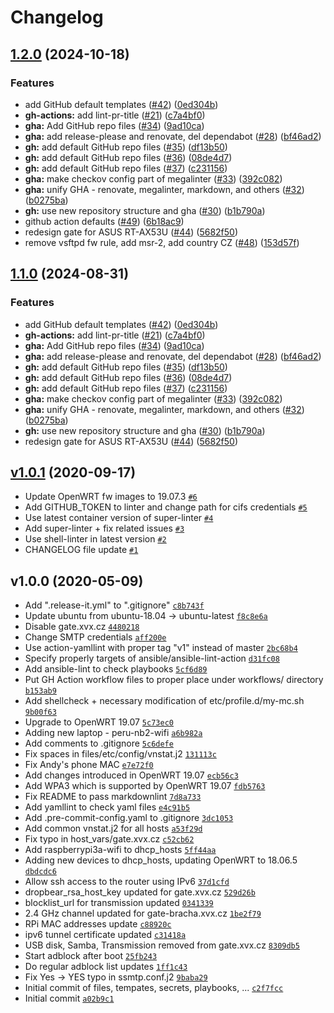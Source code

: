 # Changelog

## [1.2.0](https://github.com/ruzickap/ansible-openwrt/compare/v1.1.0...v1.2.0) (2024-10-18)


### Features

* add GitHub default templates ([#42](https://github.com/ruzickap/ansible-openwrt/issues/42)) ([0ed304b](https://github.com/ruzickap/ansible-openwrt/commit/0ed304b43e0aa4c7ad19fdb701821e322f2b9fc3))
* **gh-actions:** add lint-pr-title ([#21](https://github.com/ruzickap/ansible-openwrt/issues/21)) ([c7a4bf0](https://github.com/ruzickap/ansible-openwrt/commit/c7a4bf0d45c983e194bf19ba8327efd611729feb))
* **gha:** Add GitHub repo files ([#34](https://github.com/ruzickap/ansible-openwrt/issues/34)) ([9ad10ca](https://github.com/ruzickap/ansible-openwrt/commit/9ad10cab527be2c3178c1fd97986af9841b12c10))
* **gha:** add release-please and renovate, del dependabot ([#28](https://github.com/ruzickap/ansible-openwrt/issues/28)) ([bf46ad2](https://github.com/ruzickap/ansible-openwrt/commit/bf46ad26738405ce2f52e291ce74ee6ceb5ac0f6))
* **gh:** add default GitHub repo files ([#35](https://github.com/ruzickap/ansible-openwrt/issues/35)) ([df13b50](https://github.com/ruzickap/ansible-openwrt/commit/df13b5001512d04aa729a6a3e2d6e1ffe6ecd1cf))
* **gh:** add default GitHub repo files ([#36](https://github.com/ruzickap/ansible-openwrt/issues/36)) ([08de4d7](https://github.com/ruzickap/ansible-openwrt/commit/08de4d781930c4583a21a2f96bf6b32e3a2b1322))
* **gh:** add default GitHub repo files ([#37](https://github.com/ruzickap/ansible-openwrt/issues/37)) ([c231156](https://github.com/ruzickap/ansible-openwrt/commit/c2311566c4e4f1cebde199460218445a8bb0ee7e))
* **gha:** make checkov config part of megalinter ([#33](https://github.com/ruzickap/ansible-openwrt/issues/33)) ([392c082](https://github.com/ruzickap/ansible-openwrt/commit/392c0823834b92e236f3e4e2a95129efdea79daf))
* **gha:** unify GHA - renovate, megalinter, markdown, and others ([#32](https://github.com/ruzickap/ansible-openwrt/issues/32)) ([b0275ba](https://github.com/ruzickap/ansible-openwrt/commit/b0275bafbefc48657f52aa769a78938f93c97d49))
* **gh:** use new repository structure and gha ([#30](https://github.com/ruzickap/ansible-openwrt/issues/30)) ([b1b790a](https://github.com/ruzickap/ansible-openwrt/commit/b1b790a2ef524405f2f3e8d801a2c1c44f8eec02))
* github action defaults ([#49](https://github.com/ruzickap/ansible-openwrt/issues/49)) ([6b18ac9](https://github.com/ruzickap/ansible-openwrt/commit/6b18ac9625f26c0f3e3bc31ecf98a12ed5c56892))
* redesign gate for ASUS RT-AX53U ([#44](https://github.com/ruzickap/ansible-openwrt/issues/44)) ([5682f50](https://github.com/ruzickap/ansible-openwrt/commit/5682f50f572a36406b2dfb3de7fb887605daf3de))
* remove vsftpd fw rule, add msr-2, add country CZ ([#48](https://github.com/ruzickap/ansible-openwrt/issues/48)) ([153d57f](https://github.com/ruzickap/ansible-openwrt/commit/153d57f1e816174522ed86d9d1a7319dba6a6764))

## [1.1.0](https://github.com/ruzickap/ansible-openwrt/compare/v1.0.1...v1.1.0) (2024-08-31)


### Features

* add GitHub default templates ([#42](https://github.com/ruzickap/ansible-openwrt/issues/42)) ([0ed304b](https://github.com/ruzickap/ansible-openwrt/commit/0ed304b43e0aa4c7ad19fdb701821e322f2b9fc3))
* **gh-actions:** add lint-pr-title ([#21](https://github.com/ruzickap/ansible-openwrt/issues/21)) ([c7a4bf0](https://github.com/ruzickap/ansible-openwrt/commit/c7a4bf0d45c983e194bf19ba8327efd611729feb))
* **gha:** Add GitHub repo files ([#34](https://github.com/ruzickap/ansible-openwrt/issues/34)) ([9ad10ca](https://github.com/ruzickap/ansible-openwrt/commit/9ad10cab527be2c3178c1fd97986af9841b12c10))
* **gha:** add release-please and renovate, del dependabot ([#28](https://github.com/ruzickap/ansible-openwrt/issues/28)) ([bf46ad2](https://github.com/ruzickap/ansible-openwrt/commit/bf46ad26738405ce2f52e291ce74ee6ceb5ac0f6))
* **gh:** add default GitHub repo files ([#35](https://github.com/ruzickap/ansible-openwrt/issues/35)) ([df13b50](https://github.com/ruzickap/ansible-openwrt/commit/df13b5001512d04aa729a6a3e2d6e1ffe6ecd1cf))
* **gh:** add default GitHub repo files ([#36](https://github.com/ruzickap/ansible-openwrt/issues/36)) ([08de4d7](https://github.com/ruzickap/ansible-openwrt/commit/08de4d781930c4583a21a2f96bf6b32e3a2b1322))
* **gh:** add default GitHub repo files ([#37](https://github.com/ruzickap/ansible-openwrt/issues/37)) ([c231156](https://github.com/ruzickap/ansible-openwrt/commit/c2311566c4e4f1cebde199460218445a8bb0ee7e))
* **gha:** make checkov config part of megalinter ([#33](https://github.com/ruzickap/ansible-openwrt/issues/33)) ([392c082](https://github.com/ruzickap/ansible-openwrt/commit/392c0823834b92e236f3e4e2a95129efdea79daf))
* **gha:** unify GHA - renovate, megalinter, markdown, and others ([#32](https://github.com/ruzickap/ansible-openwrt/issues/32)) ([b0275ba](https://github.com/ruzickap/ansible-openwrt/commit/b0275bafbefc48657f52aa769a78938f93c97d49))
* **gh:** use new repository structure and gha ([#30](https://github.com/ruzickap/ansible-openwrt/issues/30)) ([b1b790a](https://github.com/ruzickap/ansible-openwrt/commit/b1b790a2ef524405f2f3e8d801a2c1c44f8eec02))
* redesign gate for ASUS RT-AX53U ([#44](https://github.com/ruzickap/ansible-openwrt/issues/44)) ([5682f50](https://github.com/ruzickap/ansible-openwrt/commit/5682f50f572a36406b2dfb3de7fb887605daf3de))

## [v1.0.1](https://github.com/ruzickap/ansible-openwrt/compare/v1.0.0...v1.0.1) (2020-09-17)

- Update OpenWRT fw images to 19.07.3 [`#6`](https://github.com/ruzickap/ansible-openwrt/pull/6)
- Add GITHUB_TOKEN to linter and change path for cifs credentials [`#5`](https://github.com/ruzickap/ansible-openwrt/pull/5)
- Use latest container version of super-linter [`#4`](https://github.com/ruzickap/ansible-openwrt/pull/4)
- Add super-linter + fix related issues [`#3`](https://github.com/ruzickap/ansible-openwrt/pull/3)
- Use shell-linter in latest version [`#2`](https://github.com/ruzickap/ansible-openwrt/pull/2)
- CHANGELOG file update [`#1`](https://github.com/ruzickap/ansible-openwrt/pull/1)

## v1.0.0 (2020-05-09)

- Add ".release-it.yml" to ".gitignore" [`c8b743f`](https://github.com/ruzickap/ansible-openwrt/commit/c8b743f8b9de4911de873e0fec1cffb96e90ce30)
- Update ubuntu from ubuntu-18.04 -&gt; ubuntu-latest [`f8c8e6a`](https://github.com/ruzickap/ansible-openwrt/commit/f8c8e6a1534e7bb1334ff40fe3f5529ba921cd4c)
- Disable gate.xvx.cz [`4480218`](https://github.com/ruzickap/ansible-openwrt/commit/44802187ee78f1f6dc4d6d95568239ec5b431c9c)
- Change SMTP credentials [`aff200e`](https://github.com/ruzickap/ansible-openwrt/commit/aff200e23345adde721a182bda30f910ce1c2357)
- Use action-yamllint with proper tag "v1" instead of master [`2bc68b4`](https://github.com/ruzickap/ansible-openwrt/commit/2bc68b419697ed4124442e5603e576515332c725)
- Specify properly targets of ansible/ansible-lint-action [`d31fc08`](https://github.com/ruzickap/ansible-openwrt/commit/d31fc087769c5400955571ea0e8f3af0bf67b4fc)
- Add ansible-lint to check playbooks [`5cf6d89`](https://github.com/ruzickap/ansible-openwrt/commit/5cf6d89d71751cb230e2a6b038d38039a897cfd3)
- Put GH Action workflow files to proper place under workflows/ directory [`b153ab9`](https://github.com/ruzickap/ansible-openwrt/commit/b153ab92fd98f9747e2de6b787ec834c717e8f39)
- Add shellcheck + necessary modification of etc/profile.d/my-mc.sh [`9b00f63`](https://github.com/ruzickap/ansible-openwrt/commit/9b00f634973c87430f2f41ea927b3678dd6b98b1)
- Upgrade to OpenWRT 19.07 [`5c73ec0`](https://github.com/ruzickap/ansible-openwrt/commit/5c73ec0760041ba6d4bdab2770dea69f64cba042)
- Adding new laptop - peru-nb2-wifi [`a6b982a`](https://github.com/ruzickap/ansible-openwrt/commit/a6b982ad771f5a1a8ca6f3f5f5c6b52e31e35ae0)
- Add comments to .gitignore [`5c6defe`](https://github.com/ruzickap/ansible-openwrt/commit/5c6defe45201768cee8c8bd77e8fffceeea7e36a)
- Fix spaces in files/etc/config/vnstat.j2 [`131113c`](https://github.com/ruzickap/ansible-openwrt/commit/131113c72011f007409fd25fc312e302e08eb034)
- Fix Andy's phone MAC [`e7e72f0`](https://github.com/ruzickap/ansible-openwrt/commit/e7e72f07d8c39625c70a41a32392014adc076709)
- Add changes introduced in OpenWRT 19.07 [`ecb56c3`](https://github.com/ruzickap/ansible-openwrt/commit/ecb56c3b2f62e6f1389b3e1302f34008e6bd8bf3)
- Add WPA3 which is supported by OpenWRT 19.07 [`fdb5763`](https://github.com/ruzickap/ansible-openwrt/commit/fdb5763b5a7e2c5ec8d0a8e806ae7712f64c6bac)
- Fix README to pass markdownlint [`7d8a733`](https://github.com/ruzickap/ansible-openwrt/commit/7d8a733d40459b8cbbfc04d062955a02e74e347f)
- Add yamllint to check yaml files [`e4c91b5`](https://github.com/ruzickap/ansible-openwrt/commit/e4c91b584f1a20c3e0ae489ef3a11c3f91fe5459)
- Add .pre-commit-config.yaml to .gitignore [`3dc1053`](https://github.com/ruzickap/ansible-openwrt/commit/3dc10535b7ee8bedc03038b662d27f935d77bb24)
- Add common vnstat.j2 for all hosts [`a53f29d`](https://github.com/ruzickap/ansible-openwrt/commit/a53f29d0ad029cf96c0cbcf0c1eb0050b6d4f143)
- Fix typo in host_vars/gate.xvx.cz [`c52cb62`](https://github.com/ruzickap/ansible-openwrt/commit/c52cb627823d9d0296eee6087542f480fb6600fc)
- Add raspberrypi3a-wifi to dhcp_hosts [`5ff44aa`](https://github.com/ruzickap/ansible-openwrt/commit/5ff44aad8b6611f3223bda80fcbddf139c47344a)
- Adding new devices to dhcp_hosts, updating OpenWRT to 18.06.5 [`dbdcdc6`](https://github.com/ruzickap/ansible-openwrt/commit/dbdcdc6a06e593d7788813ba74ac8438fdd78368)
- Allow ssh access to the router using IPv6 [`37d1cfd`](https://github.com/ruzickap/ansible-openwrt/commit/37d1cfdc0f32ed351f225cb9329c2fc989ba0aaf)
- dropbear_rsa_host_key updated for gate.xvx.cz [`529d26b`](https://github.com/ruzickap/ansible-openwrt/commit/529d26b65a605da567678a00482884c43c7c74bb)
- blocklist_url for transmission updated [`0341339`](https://github.com/ruzickap/ansible-openwrt/commit/034133914958d0d6b848e9f52a0a5857fb64bf47)
- 2.4 GHz channel updated for gate-bracha.xvx.cz [`1be2f79`](https://github.com/ruzickap/ansible-openwrt/commit/1be2f7945361206ec8a7e88f3be05aaa6f9bcd6c)
- RPi MAC addresses update [`c88920c`](https://github.com/ruzickap/ansible-openwrt/commit/c88920c0b1278facb6c916dd8d86b2747f6d84c4)
- ipv6 tunnel certificate updated [`c31418a`](https://github.com/ruzickap/ansible-openwrt/commit/c31418a28bfe6bb88070e2887925e937f590a0a9)
- USB disk, Samba, Transmission removed from gate.xvx.cz [`8309db5`](https://github.com/ruzickap/ansible-openwrt/commit/8309db561d1b86ee2dcf8999ccb5b9327dc3342c)
- Start adblock after boot [`25fb243`](https://github.com/ruzickap/ansible-openwrt/commit/25fb243e020a1f0347b9f13096f3ca07a0d048f9)
- Do regular adblock list updates [`1ff1c43`](https://github.com/ruzickap/ansible-openwrt/commit/1ff1c43c215831a1cd5a9a8d6a4c776ce3d226ed)
- Fix Yes -&gt; YES typo in ssmtp.conf.j2 [`9baba29`](https://github.com/ruzickap/ansible-openwrt/commit/9baba297aad562c7490832f7dd02e44f4c3f68d5)
- Initial commit of files, tempates, secrets, playbooks, ... [`c2f7fcc`](https://github.com/ruzickap/ansible-openwrt/commit/c2f7fccd9555b9198fea92e40adbe6181cb3f683)
- Initial commit [`a02b9c1`](https://github.com/ruzickap/ansible-openwrt/commit/a02b9c198d5511a56da605841b045771f6ee27ea)
